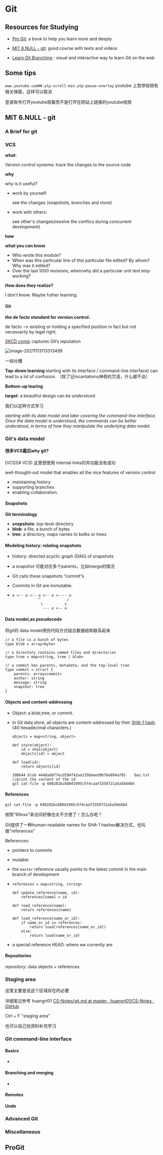 # Git

## Resources for Studying

- [Pro Git](https://git-scm.com/book/en/v2): a book to help you learn more and deeply

- [MIT 6.NULL - git](https://missing.csail.mit.edu/2020/version-control/): good course with texts and videos

- [Learn Git Branching](https://learngitbranching.js.org/?locale=en_US) : visual and interactive way to learn Git on the web

  

## Some tips

`www.youtube.com##.ytp-scroll-min.ytp-pause-overlay` youtube 上暂停视频有相关弹窗，这样可以取消

登录账号打开youtube观看而不是打开在网站上链接的youtube视频

## MIT 6.NULL -  git

### A Brief for git

### VCS

**what**:

Version control systems: track the changes to the source code

**why** 

why is it useful?

- work by yourself:

  see the changes (snapshots, branches and more)

- work with others:

  see other's changes(resolve the conflics during concurrent development)

**how**

**what you can know**

- Who wrote this module?
- When was this particular line of this particular file edited? By whom? Why was it edited?
- Over the last 1000 revisions, when/why did a particular unit test stop working?

**How does they realize?**

I don't know. Maybe futher learning.

#### Git 

 **the de facto standard for version control.**

de facto --> existing or holding a specified position in fact but not necessarily by legal right.

[XKCD comic](https://xkcd.com/1597/) captures Git’s reputation

![image-20211113113313499](Git/001.png)

一些吐槽

**Top-down learning**:starting with its interface / command-line interface) can lead to a lot of confusion.  （除了记incantations神奇的咒语，什么都不会）

**Bottom-up learing**

**target**: a beautiful design can be *understood*.

我们以这种方式学习

*starting with its data model and later covering the command-line interface. Once the data model is understood, the commands can be better understood, in terms of how they manipulate the underlying data model.*

### Git's data model

#### **很多VCS最后why git?** 

[VCS](# VCS) 这里想使用 internal links的共功能没有成功

well-thought-out model that enables all the nice features of version control

- maintaining history
- supporting branches 
- enabling collaboration. 

#### Snapshots

**Git terminology** 

- **snapshots**: top-level directory
- **blob**: a file, a bunch of bytes
- **tree**: a directory, maps names to bolbs or trees

#### Modeling history: relating snapshots

- history: directed acyclic graph (DAG) of snapshots

- a snapshot 可能对应多个parents，比如merge的情况

- Git calls these snapshots “commit”s

- Commits in Git are immutable.

- ```plaintext
  o <-- o <-- o <-- o <---- o
              ^            /
               \          v
                --- o <-- o
  
  ```

#### Data model,as pseudocode

将git的 data model用伪代码方式结合数据结构联系起来

```plaintext
// a file is a bunch of bytes
type blob = array<byte>

// a directory contains named files and directories
type tree = map<string, tree | blob>

// a commit has parents, metadata, and the top-level tree
type commit = struct {
    parents: array<commit>
    author: string
    message: string
    snapshot: tree
}
```



#### Objects and content-addressing

- Object: a blob,tree, or commit.

- In Git data store, all objects are content-addressed by their [SHA-1 hash](https://en.wikipedia.org/wiki/SHA-1).(40 hexadecimal characters.)

  ```plaintext
  objects = map<string, object>
  
  def store(object):
      id = sha1(object)
      objects[id] = object
  
  def load(id):
      return objects[id]
  ```

  ```plaintext
  100644 blob 4448adbf7ecd394f42ae135bbeed9676e894af85    baz.txt
  //print the content of the id
  git cat-file -p 698281bc680d1995c5f4caaf3359721a5a58d48d
  ```

  

#### References

```plaintext
git cat-file -p 698281bc680d1995c5f4caaf3359721a5a58d48d
```

按照"69xxx"来访问好像也太不方便了！怎么办呢？

Git提供了一种human-readable names for SHA-1 hashes解决方式，也叫做"references"

References:

- pointers to commits

- mutable

- the `master` reference usually points to the latest commit in the main branch of development

- ```plaintext
  references = map<string, string>
  
  def update_reference(name, id):
      references[name] = id
  
  def read_reference(name):
      return references[name]
  
  def load_reference(name_or_id):
      if name_or_id in references:
          return load(references[name_or_id])
      else:
          return load(name_or_id)
  ```

  

- a special reference HEAD: where we currently are

#### Repositories

*repository*: data objects + references

### Staging area

这里主要是说这个区域存在的必要

详细笔记参考 huangrt01 [CS-Notes/git.md at master · huangrt01/CS-Notes · GitHub](https://github.com/huangrt01/CS-Notes/blob/master/Notes/Output/git.md#gits-data-model)

Ctrl + F "staging area"

也可以自己找资料补充学习

### Git command-line interface

#### Basics

- 

#### Branching and merging

- 

#### Remotes

#### Undo

### Advanced Git

### Miscellaneous

## ProGit

